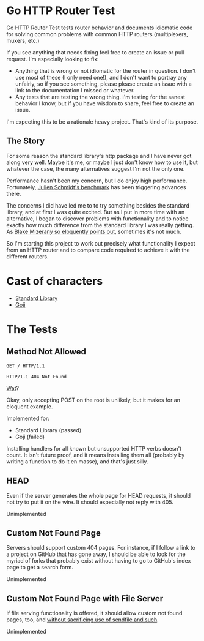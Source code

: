 # Go HTTP Router Test

Go HTTP Router Test tests router behavior and documents idiomatic code for
solving common problems with common HTTP routers (multiplexers, muxers, etc.)

If you see anything that needs fixing feel free to create an issue or
pull request. I'm especially looking to fix:

* Anything that is wrong or not idiomatic for the router in question. I don't
    use most of these (I only need one!), and I don't want to portray any
    unfairly, so if you see something, please please create an issue with
    a link to the documentation I missed or whatever.
* Any tests that are testing the wrong thing. I'm testing for the sanest
    behavior I know, but if you have wisdom to share, feel free to create
    an issue.

I'm expecting this to be a rationale heavy project. That's kind of its purpose.

## The Story

For some reason the standard library's http package and I have never got
along very well. Maybe it's me, or maybe I just don't know how to use it,
but whatever the case, the many alternatives suggest I'm not the only one.

Performance hasn't been my concern, but I do enjoy high performance.
Fortunately, [Julien Schmidt's benchmark][b] has been triggering advances
there.

[b]: https://github.com/julienschmidt/go-http-routing-benchmark

The concerns I did have led me to to try something besides the standard
library, and at first I was quite excited. But as I put in more time with
an alternative, I began to discover problems with functionality and to notice
exactly how much difference from the standard library I was really getting.
As [Blake Mizerany so eloquently points out][f], sometimes it's not much.

[f]: https://www.youtube.com/watch?v=yi5A3cK1LNA

So I'm starting this project to work out precisely what functionality I expect
from an HTTP router and to compare code required to achieve it with the
different routers.

# Cast of characters

* [Standard Library](http://golang.org/pkg/net/http/)
* [Goji](https://github.com/zenazn/goji)

# The Tests

## Method Not Allowed

```
GET / HTTP/1.1

HTTP/1.1 404 Not Found

```

[Wat][w]?

[w]: https://www.destroyallsoftware.com/talks/wat

Okay, only accepting POST on the root is unlikely, but it makes for an eloquent
example.

Implemented for:

* Standard Library (passed)
* Goji (failed)

Installing handlers for all known but unsupported HTTP verbs doesn't count.
It isn't future proof, and it means installing them all (probably by writing
a function to do it en masse), and that's just silly.

## HEAD

Even if the server generates the whole page for HEAD requests, it should not
try to put it on the wire. It should especially not reply with 405.

Unimplemented

## Custom Not Found Page

Servers should support custom 404 pages. For instance, if I follow a link to a
project on GitHub that has gone away, I should be able to look for the myriad
of forks that probably exist without having to go to GitHub's index page to get
a search form.

Unimplemented

## Custom Not Found Page with File Server

If file serving functionality is offered, it should allow custom not found
pages, too, and [without sacrificing use of sendfile and such][s].

[s]: http://avtok.com/2014/11/05/interface-upgrades.html

Unimplemented

